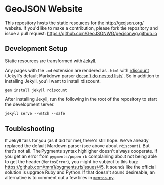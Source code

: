 # GeoJSON Website

This repository hosts the static resources for the http://geojson.org/ website.  If you'd like to make a contribution, please fork the repository and issue a pull request: https://github.com/GeoJSONWG/geojsonwg.github.io

## Development Setup

Static resources are transformed with [Jekyll](http://jekyllrb.com/).

Any pages with the `.md` extension are rendered as `.html` with [rdiscount](https://github.com/davidfstr/rdiscount) (Jekyll's default Markdown parser [doesn't do nested lists](https://github.com/bhollis/maruku/issues/55)).  So in addition to installing Jekyll, you'll want to install rdiscount.

    gem install jekyll rdiscount

After installing Jekyll, run the following in the root of the repository to start the development server.

    jekyll serve --watch --safe

## Toubleshooting

If Jekyll fails for you (as it did for me), there's still hope.  We've already replaced the default Mardown parser (see above about `rdiscount`).  But that's not all.  The Pygments syntax highligher doesn't always cooperate.  If you get an error from `pygments/popen.rb` complaining about not being able to get the header (`MentosError`), you might be subject to this bug: <https://github.com/tmm1/pygments.rb/issues/45>.  It sounds like the official solution is upgrade Ruby and Python.  If that doesn't sound desireable, an alternative is to comment out a few lines in [`mentos.py`](https://github.com/tmm1/pygments.rb/issues/45#issuecomment-15615704).
